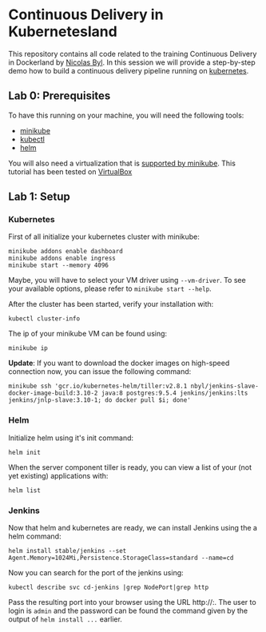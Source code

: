 # Continuous Delivery in Kubernetesland

This repository contains all code related to the training Continuous Delivery in Dockerland by [Nicolas Byl](http://lanyrd.com/profile/nicolas.byl/). In this session we will provide a step-by-step demo how to build a continuous delivery pipeline running on [kubernetes](http://kubernetes.io).

## Lab 0: Prerequisites

To have this running on your machine, you will need the following tools:

* [minikube](https://github.com/kubernetes/minikube/releases)
* [kubectl](https://kubernetes.io/docs/getting-started-guides/kubectl/)
* [helm](https://github.com/kubernetes/helm/releases)

You will also need a virtualization that is [supported by minikube](https://github.com/kubernetes/minikube#installation). This tutorial has been tested on [VirtualBox](https://www.virtualbox.org/wiki/Downloads)

## Lab 1: Setup

### Kubernetes
First of all initialize your kubernetes cluster with minikube:

    minikube addons enable dashboard
    minikube addons enable ingress
    minikube start --memory 4096

Maybe, you will have to select your VM driver using `--vm-driver`. To see your available options, please refer to `minikube start --help`.    

After the cluster has been started, verify your installation with:

    kubectl cluster-info

The ip of your minikube VM can be found using:

    minikube ip

**Update**: If you want to download the docker images on high-speed connection now, you can issue the following command:

    minikube ssh 'gcr.io/kubernetes-helm/tiller:v2.8.1 nbyl/jenkins-slave-docker-image-build:3.10-2 java:8 postgres:9.5.4 jenkins/jenkins:lts jenkins/jnlp-slave:3.10-1; do docker pull $i; done'

### Helm    

Initialize helm using it's init command:

    helm init

When the server component tiller is ready, you can view a list of your (not yet existing) applications with:

    helm list

### Jenkins

Now that helm and kubernetes are ready, we can install Jenkins using the a helm command:

    helm install stable/jenkins --set Agent.Memory=1024Mi,Persistence.StorageClass=standard --name=cd

Now you can search for the port of the jenkins using:

    kubectl describe svc cd-jenkins |grep NodePort|grep http

Pass the resulting port into your browser using the URL http://<minikube IP>:<Port>. The user to login is `admin` and the password can be found the command given by the output of `helm install ...` earlier.
